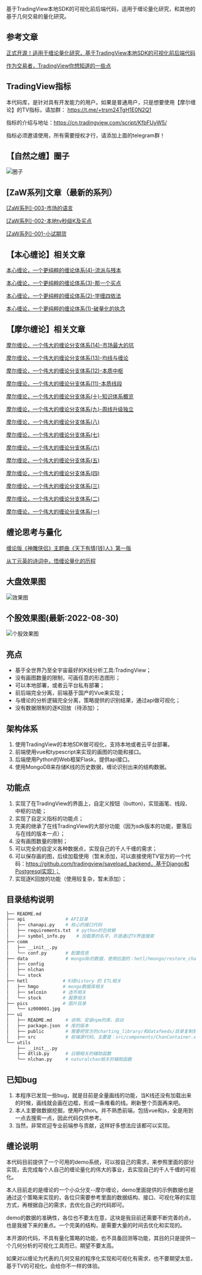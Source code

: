 
基于TradingView本地SDK的可视化前后端代码，适用于缠论量化研究，和其他的基于几何交易的量化研究。

## 参考文章
[正式开源！适用于缠论量化研究，基于TradingView本地SDK的可视化前后端代码](https://mp.weixin.qq.com/s/5NxteND3hS5qcH2Jkuy2eQ)

[作为交易者，TradingView你想知道的一些点](https://mp.weixin.qq.com/s?__biz=MzI2NzExMTA4NA==&mid=2650090885&idx=1&sn=30eba518ae79d887e052499089d583e7&chksm=f2825246c5f5db50d174f692abb4e1dd3f5e4694b89ed181172f903387d79c01461036c89bd1&token=286592241&lang=zh_CN#rd)

## TradingView指标

本代码库，是针对具有开发能力的用户。如果是普通用户，只是想要使用【摩尔缠论】的TV指标，请加群：
https://t.me/+trsm24TgH1E0N2Q1

指标的介绍与地址：https://cn.tradingview.com/script/KfbFUyW5/

指标必须邀请使用，所有需要授权才行，请添加上面的telegram群！

## 【自然之缠】圈子

![圈子](pics/quanzi.jpg)

## [ZaW系列]文章（最新的系列）

[​[ZaW系列]-003-市场的语言](https://mp.weixin.qq.com/s/X9hcZ2nfn2xTVHXpswHTnQ)

[[ZaW系列]-002-本地tv秒级K及买点](https://mp.weixin.qq.com/s?__biz=MzI2NzExMTA4NA==&mid=2650091144&idx=1&sn=553e94204ced2cd815b119ef65cf980e&chksm=f282514bc5f5d85d5ec5147827030f6b7c2384f9f62e5dc574cda77244b63ee5a4e3d10d6d2a&token=2128197253&lang=zh_CN#rd)

[[ZaW系列]-001-小试期货](https://mp.weixin.qq.com/s?__biz=MzI2NzExMTA4NA==&mid=2650091132&idx=1&sn=96eb341a4821154acd5fee8ea59816e7&chksm=f28251bfc5f5d8a941fe91a6673f50178219a3decbb195f012827ee84dc660738cdf827639ab&token=2128197253&lang=zh_CN#rd)

## 【本心缠论】相关文章

[本心缠论，一个更纯粹的缠论体系(4)-流派与残本](https://mp.weixin.qq.com/s?__biz=MzI2NzExMTA4NA==&mid=2650091062&idx=1&sn=00cc13b375dbe3df28c85abc4963dee9&chksm=f28251f5c5f5d8e3ed820bb140331c7d3eac3e3fcb7d354b75f89f03c085f760304e3f9a0f6c&token=302693295&lang=zh_CN#rd)

[本心缠论，一个更纯粹的缠论体系(3)-那一个买点](https://mp.weixin.qq.com/s?__biz=MzI2NzExMTA4NA==&mid=2650091045&idx=1&sn=78beac5627d35ea89bab981cc469f6eb&chksm=f28251e6c5f5d8f091fac1e2ba1ece42fb612cd83c5e57ed029ee25921fbb52e01088e76e8a6&token=827136753&lang=zh_CN#rd)

[本心缠论，一个更纯粹的缠论体系(2)-学缠四依法](https://mp.weixin.qq.com/s?__biz=MzI2NzExMTA4NA==&mid=2650091024&idx=1&sn=cb853e3b8e46af48f625c256b2a8fca5&chksm=f28251d3c5f5d8c520632199b97023fcfd80be165eac376dd01b1e942991e6ad28e379dc2643&token=827136753&lang=zh_CN#rd)

[本心缠论，一个更纯粹的缠论体系(1)-破量化的执念](https://mp.weixin.qq.com/s?__biz=MzI2NzExMTA4NA==&mid=2650091013&idx=1&sn=5e4ea7d22af9247ddc1ae93a2a0aac0d&chksm=f28251c6c5f5d8d059d139de7acf90f3085d3593b2375882a8aee31577b95bb4b87d7c109c39&token=1365295420&lang=zh_CN#rd)

## 【摩尔缠论】相关文章

[摩尔缠论，一个伟大的缠论分支体系(14)-市场最大的坑](https://mp.weixin.qq.com/s/7yqO3MU3YJuz-0U_vkW1fA)

[摩尔缠论，一个伟大的缠论分支体系(13)-均线与缠论](https://mp.weixin.qq.com/s?__biz=MzI2NzExMTA4NA==&mid=2650090989&idx=1&sn=2ee71bd881211ff9aecc9843581d45a6&chksm=f282522ec5f5db386986abb6178b355dcc89cf4a08f78d3f2db6554d7c2d00626089df408260&token=1365295420&lang=zh_CN#rd)

[摩尔缠论，一个伟大的缠论分支体系(12)-本质中枢](https://mp.weixin.qq.com/s?__biz=MzI2NzExMTA4NA==&mid=2650090980&idx=1&sn=87a38f3010d86eabcb91f22754df1b0b&chksm=f2825227c5f5db312c099d3fd6523c93df1ea93492b918513ac1fbe8c931b768806fdd842527&token=1365295420&lang=zh_CN#rd)

[摩尔缠论，一个伟大的缠论分支体系(11)-本质线段](https://mp.weixin.qq.com/s?__biz=MzI2NzExMTA4NA==&mid=2650090969&idx=1&sn=5793f84317fe40781e339ff1ada452b9&chksm=f282521ac5f5db0ca575f52f91ffa5a7b07151e97321b98cc58300990904288206d75673d7b8&token=1365295420&lang=zh_CN#rd)

[摩尔缠论，一个伟大的缠论分支体系(十)-知识体系概览](https://mp.weixin.qq.com/s?__biz=MzI2NzExMTA4NA==&mid=2650090960&idx=1&sn=a2381dff4083e5244f2aeb4bca392484&chksm=f2825213c5f5db05b7ca1d84ef194f2c9f9ecba71ed7b28406a5a75d1bdb0fd41941ff30d190&token=1365295420&lang=zh_CN#rd)

[摩尔缠论，一个伟大的缠论分支体系(九)-周线升级独立](https://mp.weixin.qq.com/s?__biz=MzI2NzExMTA4NA==&mid=2650090949&idx=1&sn=d91119a7222646d66d8135bccba429fe&chksm=f2825206c5f5db1038953c132549df049855e3c74178bfaef034470b558361d5cce8a70d06f5&token=1365295420&lang=zh_CN#rd)

[摩尔缠论，一个伟大的缠论分支体系(八)](https://mp.weixin.qq.com/s?__biz=MzI2NzExMTA4NA==&mid=2650090932&idx=1&sn=a11ab6186b78b4d93f8328eb8b8398de&chksm=f2825277c5f5db6121b7cd87bc674ae1241c2ddec1a4eb49f165b334ecd1c8dc4e52a70e82e0&token=1365295420&lang=zh_CN#rd)

[摩尔缠论，一个伟大的缠论分支体系(七)](https://mp.weixin.qq.com/s?__biz=MzI2NzExMTA4NA==&mid=2650090915&idx=1&sn=95ec8bd6a45c9c3a5213ba1c40d3bae1&chksm=f2825260c5f5db761ae67a98aa869f6805a906d9fe3565358ce5b37ae5d2f5e5c8d75e0af4b8&token=1365295420&lang=zh_CN#rd)

[摩尔缠论，一个伟大的缠论分支体系(六)](https://mp.weixin.qq.com/s?__biz=MzI2NzExMTA4NA==&mid=2650090894&idx=1&sn=793d59de7337468c408d64750169dad9&chksm=f282524dc5f5db5b5161d96e32f05a467904f2188ad05b2f2b805a1e0d651a76728af7b1d7f2&token=1365295420&lang=zh_CN#rd)

[摩尔缠论，一个伟大的缠论分支体系(五)](https://mp.weixin.qq.com/s?__biz=MzI2NzExMTA4NA==&mid=2650090876&idx=1&sn=4eb590372cded649b954c2e385413997&chksm=f28252bfc5f5dba984d7f9895e8ff150f78be61fe0dd9c4cafd918ff9b16ffd789dfaee62e39&token=1327530731&lang=zh_CN#rd)

[摩尔缠论，一个伟大的缠论分支体系(四)](https://mp.weixin.qq.com/s?__biz=MzI2NzExMTA4NA==&mid=2650090841&idx=1&sn=3e026f3fc9ea34e3354b3b2d6ed61124&chksm=f282529ac5f5db8cd861d692b971cb4a60d894c99fab908e2eeffd5e28087ebacfdd1d2b0378&token=1199670747&lang=zh_CN#rd)

[摩尔缠论，一个伟大的缠论分支体系(三)](https://mp.weixin.qq.com/s?__biz=MzI2NzExMTA4NA==&mid=2650090828&idx=1&sn=571a02aff3a8dec4b68522ade3f64aa2&chksm=f282528fc5f5db99ca6bb04a1ec559e5d23ebfc7d833e555a7f2f789047010cb1dabc47a1d67&token=1199670747&lang=zh_CN#rd)

[摩尔缠论，一个伟大的缠论分支体系(二)](https://mp.weixin.qq.com/s?__biz=MzI2NzExMTA4NA==&mid=2650090812&idx=1&sn=448214fc48c368d3b7190abb9b975536&chksm=f28252ffc5f5dbe9903406ec7157f7f7807dc5562359fd037438303486e7ad933ea8ea766879&token=1199670747&lang=zh_CN#rd)

[摩尔缠论，一个伟大的缠论分支体系(一)](https://mp.weixin.qq.com/s?__biz=MzI2NzExMTA4NA==&mid=2650090801&idx=1&sn=08ede867ceb519f8a18e90970ce452ac&chksm=f28252f2c5f5dbe4e2c1e3f430d19e04e8434b62cd62d0abed69f92ec104acc85be9e4c220ee&token=1199670747&lang=zh_CN#rd)

## 缠论思考与量化

[缠论版《神雕侠侣》主题曲《天下有情[钱]人》第一版](https://mp.weixin.qq.com/s?__biz=MzI2NzExMTA4NA==&mid=2650090795&idx=1&sn=69db18dc36d47724d76c02f4491b9f82&chksm=f28252e8c5f5dbfe80b8f392300e785617d0e79a0aa79d567e1abd4ac8878113e94afc60135a&token=1199670747&lang=zh_CN#rd)

[从丁元英的诗词中，悟缠论量化的历程](https://mp.weixin.qq.com/s?__biz=MzI2NzExMTA4NA==&mid=2650090853&idx=1&sn=bfebe4e4e2c39e213fc3483cd060dca6&chksm=f28252a6c5f5dbb03237431544fd99c89aee5a1dadca76306a9e9ea34b4818973f1e2b2f1647&token=1199670747&lang=zh_CN#rd)

## 大盘效果图
![效果图](pics/sz000001.jpg)

## 个股效果图(最新:2022-08-30)
![个股效果图](pics/stock_demo.png)

## 亮点
* 基于全世界乃至全宇宙最好的K线分析工具:TradingView；
* 没有画图数量的限制，可画任意的形态图形；
* 可以本地部署，或者云平台私有部署；
* 前后端完全分离，前端基于国产的Vue来实现；
* 与缠论的分析逻辑完全分离，策略提供的识别结果，通过api做可视化；
* 没有数据限制的逐K回放（待添加）；


## 架构体系
1. 使用TradingView的本地SDK做可视化，支持本地或者云平台部署。
1. 前端使用vue和typescript来实现的画图的功能和接口。
2. 后端使用Python的Web框架Flask，提供api接口。
3. 使用MongoDB来存储K线的历史数据，缠论识别出来的结构数据。


## 功能点
1. 实现了在TradingView的界面上，自定义按钮（button)，实现画笔、线段、中枢的功能；
2. 实现了自定义指标的功能点；
3. 完美的继承了在线TradingView的大部分功能（因为sdk版本的功能，要落后与在线的版本一点）；
4. 没有画图数量的限制；
5. 可以完全的自定义各种数据点，实现自己的千人千缠的需求；
6. 可以保存画的图，后续加载使用（暂未添加，可以直接使用TV官方的一个代码：https://github.com/tradingview/saveload_backend，基于Django和Postgresql实现）；
7. 实现逐K回放的功能（使用较复杂，暂未添加）；

## 目录结构说明
```bash
├── README.md
├── api               # API目录
│   ├── chanapi.py    # 核心的接口代码
│   ├── requirements.txt  # python的包依赖
│   ├── symbol_info.py    # 加载票的名字，开源通过TV界面搜索
├── comm
│   ├── __init__.py
│   └── conf.py       # 配置信息
├── data              # mongodb的数据，使用后面的：hetl/hmongo/restore_chanvis_mongo.sh 导入本目录的数据
│   ├── config
│   ├── nlchan
│   └── stock
├── hetl             # K线history 的 ETL相关
│   ├── hmgo         # mongo数据库相关
│   ├── selcoin      # 选币相关
│   └── stock        # 股票相关
├── pics             # 图片目录
│   └── sz000001.jpg
├── ui
│   ├── README.md     # 说明，安装npm的库，启动
│   ├── package.json  # 库的版本
│   ├── public        # 需要把官方的charting_library/和datafeeds/目录复制到此处
│   ├── src           # 前端源代码，主要是：src/components/ChanContainer.vue
└── utils
    ├── __init__.py
    ├── dtlib.py      # 日期相关的辅助函数
    └── nlchan.py     # naturalchan相关的辅助函数
```

## 已知bug
1. 本程序已发现一些bug，就是目前是全量画线的功能，当K线还没有加载出来的时候，画线就会画在边框，形成一条难看的线。刷新整个页面再来吧。
2. 本人主要做数据挖掘，使用Python。并不熟悉前端，包括vue和js，全是用到一点去搜索一点，因此代码仅供参考。
3. 当然，非常欢迎专业前端参与贡献，这样好多想法应该都可以实现。

## 缠论说明

本代码目前提供了一个可用的demo系统，可以按自己的需求，来参照里面的部分实现，去完成每个人自己的缠论量化的伟大的事业，去实现自己的千人千缠的可视化。

本人目前走的是缠论的一个小众分支--摩尔缠论，demo里面提供的示例数据也是通过这个策略来实现的，各位只需要参考里面的数据结构、接口、可视化等的实现方式，再根据自己的需求，去优化自己的代码即可。

demo的数据的准确性，各位也不要太在意，这块是我目前还需要不断完善的点，也是我接下来的重点。一个完美的结构，是需要大量的时间去优化和实现的。

本开源的代码，不具有量化策略的功能，也不具备回测等功能，其目的只是提供一个几何分析的可视化工具而已，期望不要太高。

如果对以缠论为代表的几何交易的程序化实现和可视化有需求，也不要期望太低，基于TV的可视化，会给你不一样的体验。